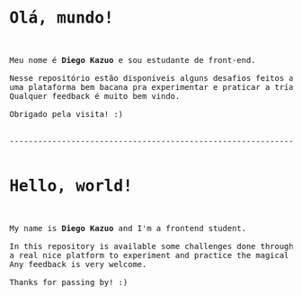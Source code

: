 <pre>
<h1>Olá, mundo!</h1>

Meu nome é <strong>Diego Kazuo</strong> e sou estudante de front-end.

Nesse repositório estão disponíveis alguns desafios feitos através do site <em>Frontend Mentor</em>,
uma plataforma bem bacana pra experimentar e praticar a tríade mágica HTML, CSS e JavaScript.
Qualquer feedback é muito bem vindo.

Obrigado pela visita! :)


--------------------------------------------------------------------------------------------------------

<h1>Hello, world!</h1>

My name is <strong>Diego Kazuo</strong> and I'm a frontend student.

In this repository is available some challenges done through the <em>Frontend Mentor</em> website,
a real nice platform to experiment and practice the magical triad of HTML, CSS and JavaScript.
Any feedback is very welcome.

Thanks for passing by! :)
</pre>
